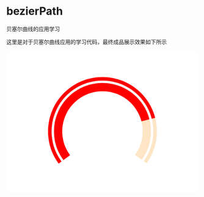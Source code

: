 # bezierPath
贝塞尔曲线的应用学习

这里是对于贝塞尔曲线应用的学习代码，最终成品展示效果如下所示

![效果图片](https://github.com/Jessica9186/bezierPath/raw/master/效果.png)
